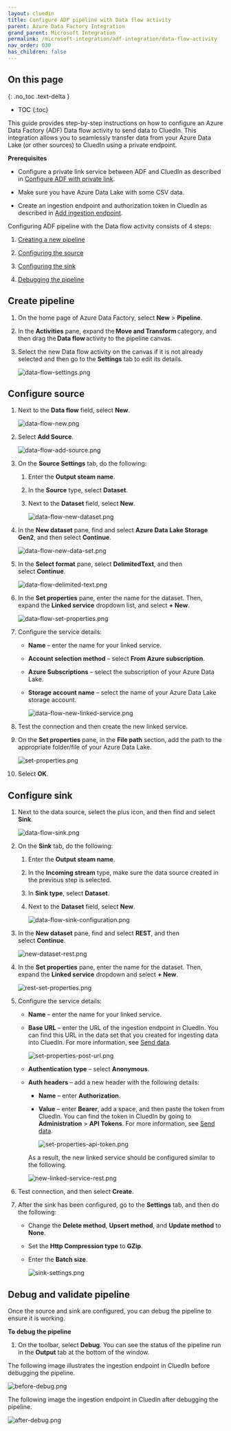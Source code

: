 ```yaml
---
layout: cluedin
title: Configure ADF pipeline with Data flow activity
parent: Azure Data Factory Integration
grand_parent: Microsoft Integration
permalink: /microsoft-integration/adf-integration/data-flow-activity
nav_order: 030
has_children: false
---
```

## On this page
{: .no_toc .text-delta }
- TOC
{:toc}

This guide provides step-by-step instructions on how to configure an Azure Data Factory (ADF) Data flow activity to send data to CluedIn. This integration allows you to seamlessly transfer data from your Azure Data Lake (or other sources) to CluedIn using a private endpoint. 

**Prerequisites** 

- Configure a private link service between ADF and CluedIn as described in [Configure ADF with private link](https://documentation.cluedin.net/microsoft-integration/adf-integration/private-link).

- Make sure you have Azure Data Lake with some CSV data. 

- Create an ingestion endpoint and authorization token in CluedIn as described in [Add ingestion endpoint](https://documentation.cluedin.net/integration/endpoint#add-ingestion-point). 

Configuring ADF pipeline with the Data flow activity consists of 4 steps:

1.  [Creating a new pipeline](#ceate-pipeline)
    
2.  [Configuring the source](#configure-source)
    
3.  [Configuring the sink](#configure-sink)
    
4.  [Debugging the pipeline](#debug-and-validate-pipeline)

## Create pipeline

1. On the home page of Azure Data Factory, select **New** > **Pipeline**.

1. In the **Activities** pane, expand the **Move and Transform** category, and then drag the **Data flow** activity to the pipeline canvas.

1. Select the new Data flow activity on the canvas if it is not already selected and then go to the **Settings** tab to edit its details.

    ![data-flow-settings.png](../../assets/images/microsoft-integration/azure-data-factory/data-flow-settings.png)

## Configure source

1. Next to the **Data flow** field, select **New**.

    ![data-flow-new.png](../../assets/images/microsoft-integration/azure-data-factory/data-flow-new.png)

1. Select **Add Source**.

    ![data-flow-add-source.png](../../assets/images/microsoft-integration/azure-data-factory/data-flow-add-source.png)

1. On the **Source Settings** tab, do the following:

    1. Enter the **Output steam name**.

    1. In the **Source** type, select **Dataset**.

    1. Next to the **Dataset** field, select **New**.

        ![data-flow-new-dataset.png](../../assets/images/microsoft-integration/azure-data-factory/data-flow-new-dataset.png)

1. In the **New dataset** pane, find and select **Azure Data Lake Storage Gen2**, and then select **Continue**.

    ![data-flow-new-data-set.png](../../assets/images/microsoft-integration/azure-data-factory/data-flow-new-data-set.png)

1. In the **Select format** pane, select **DelimitedText**, and then select **Continue**.

    ![data-flow-delimited-text.png](../../assets/images/microsoft-integration/azure-data-factory/data-flow-delimited-text.png)

1. In the **Set properties** pane, enter the name for the dataset. Then, expand the **Linked service** dropdown list, and select **+ New**.

    ![data-flow-set-properties.png](../../assets/images/microsoft-integration/azure-data-factory/data-flow-set-properties.png)

1. Configure the service details:

    - **Name** – enter the name for your linked service.

    - **Account selection method** – select **From Azure subscription**.

    - **Azure Subscriptions** – select the subscription of your Azure Data Lake.

    - **Storage account name** – select the name of your Azure Data Lake storage account.

        ![data-flow-new-linked-service.png](../../assets/images/microsoft-integration/azure-data-factory/data-flow-new-linked-service.png)

1. Test the connection and then create the new linked service.
    
2. On the **Set properties** pane, in the **File path** section, add the path to the appropriate folder/file of your Azure Data Lake.

    ![set-properties.png](../../assets/images/microsoft-integration/azure-data-factory/set-properties.png)
    
3.  Select **OK**.

## Configure sink

1. Next to the data source, select the plus icon, and then find and select **Sink**.

    ![data-flow-sink.png](../../assets/images/microsoft-integration/azure-data-factory/data-flow-sink.png)

1. On the **Sink** tab, do the following:

    1. Enter the **Output steam name**.

    1. In the **Incoming stream** type, make sure the data source created in the previous step is selected.

    1. In **Sink type**, select **Dataset**.

    1. Next to the **Dataset** field, select **New**.

        ![data-flow-sink-configuration.png](../../assets/images/microsoft-integration/azure-data-factory/data-flow-sink-configuration.png)

1. In the **New dataset** pane, find and select **REST**, and then select **Continue**.

    ![new-dataset-rest.png](../../assets/images/microsoft-integration/azure-data-factory/new-dataset-rest.png)

1.  In the **Set properties** pane, enter the name for the dataset. Then, expand the **Linked service** dropdown and select **+ New**.

    ![rest-set-properties.png](../../assets/images/microsoft-integration/azure-data-factory/rest-set-properties.png)

1. Configure the service details:

    - **Name** – enter the name for your linked service.
    
    - **Base URL** – enter the URL of the ingestion endpoint in CluedIn. You can find this URL in the data set that you created for ingesting data into CluedIn. For more information, see [Send data](https://documentation.cluedin.net/integration/endpoint#send-data).

        ![set-properties-post-url.png](../../assets/images/microsoft-integration/azure-data-factory/set-properties-post-url.png)
    
    - **Authentication type** – select **Anonymous**.

    - **Auth headers** – add a new header with the following details:

        - **Name** – enter **Authorization**.
        
        - **Value** – enter **Bearer**, add a space, and then paste the token from CluedIn. You can find the token in CluedIn by going to **Administration** > **API Tokens**.  For more information, see [Send data](https://documentation.cluedin.net/integration/endpoint#send-data).

            ![set-properties-api-token.png](../../assets/images/microsoft-integration/azure-data-factory/set-properties-api-token.png)

        As a result, the new linked service should be configured similar to the following.

        ![new-linked-service-rest.png](../../assets/images/microsoft-integration/azure-data-factory/new-linked-service-rest.png)

1. Test connection, and then select **Create**.

1. After the sink has been configured, go to the **Settings** tab, and then do the following:

    - Change the **Delete method**, **Upsert method**, and **Update method** to **None**.

    - Set the **Http Compression type** to **GZip**.

    - Enter the **Batch size**.

        ![sink-settings.png](../../assets/images/microsoft-integration/azure-data-factory/sink-settings.png)

## Debug and validate pipeline

Once the source and sink are configured, you can debug the pipeline to ensure it is working.

**To debug the pipeline**

1.  On the toolbar, select **Debug**. You can see the status of the pipeline run in the **Output** tab at the bottom of the window.
    
The following image illustrates the ingestion endpoint in CluedIn before debugging the pipeline.

![before-debug.png](../../assets/images/microsoft-integration/azure-data-factory/before-debug.png)

The following image the ingestion endpoint in CluedIn after debugging the pipeline.

![after-debug.png](../../assets/images/microsoft-integration/azure-data-factory/after-debug.png)